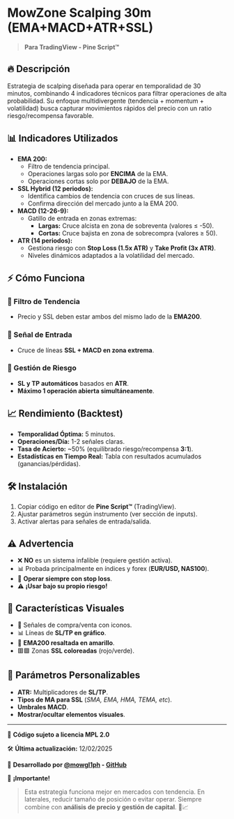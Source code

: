 # MowZone Scalping 30m (EMA+MACD+ATR+SSL)

> **Para TradingView - Pine Script™**

## 🔥 Descripción
Estrategia de scalping diseñada para operar en temporalidad de 30 minutos, combinando 4 indicadores técnicos para filtrar operaciones de alta probabilidad. Su enfoque multidivergente (tendencia + momentum + volatilidad) busca capturar movimientos rápidos del precio con un ratio riesgo/recompensa favorable.

## 📊 Indicadores Utilizados
- **EMA 200:**
  - Filtro de tendencia principal.
  - Operaciones largas solo por **ENCIMA** de la EMA.
  - Operaciones cortas solo por **DEBAJO** de la EMA.
- **SSL Hybrid (12 periodos):**
  - Identifica cambios de tendencia con cruces de sus líneas.
  - Confirma dirección del mercado junto a la EMA 200.
- **MACD (12-26-9):**
  - Gatillo de entrada en zonas extremas:
    - **Largas:** Cruce alcista en zona de sobreventa (valores ≤ -50).
    - **Cortas:** Cruce bajista en zona de sobrecompra (valores ≥ 50).
- **ATR (14 periodos):**
  - Gestiona riesgo con **Stop Loss (1.5x ATR)** y **Take Profit (3x ATR)**.
  - Niveles dinámicos adaptados a la volatilidad del mercado.

## ⚡ Cómo Funciona
### 🔹 Filtro de Tendencia
- Precio y SSL deben estar ambos del mismo lado de la **EMA200**.

### 🔹 Señal de Entrada
- Cruce de líneas **SSL + MACD en zona extrema**.

### 🔹 Gestión de Riesgo
- **SL y TP automáticos** basados en **ATR**.
- **Máximo 1 operación abierta simultáneamente**.

## 📈 Rendimiento (Backtest)
- **Temporalidad Óptima:** 5 minutos.
- **Operaciones/Día:** 1-2 señales claras.
- **Tasa de Acierto:** ~50% (equilibrado riesgo/recompensa **3:1**).
- **Estadísticas en Tiempo Real:** Tabla con resultados acumulados (ganancias/pérdidas).

## 🛠 Instalación
1. Copiar código en editor de **Pine Script™** (TradingView).
2. Ajustar parámetros según instrumento (ver sección de inputs).
3. Activar alertas para señales de entrada/salida.

## ⚠️ Advertencia
- ❌ **NO** es un sistema infalible (requiere gestión activa).
- 📊 Probada principalmente en índices y forex (**EUR/USD, NAS100**).
- 🛑 **Operar siempre con stop loss**.
- ⚠️ **¡Usar bajo su propio riesgo!**

## 📌 Características Visuales
- 📍 Señales de compra/venta con iconos.
- 📊 Líneas de **SL/TP en gráfico**.
- 🔆 **EMA200 resaltada en amarillo**.
- 🟥🟩 Zonas **SSL coloreadas** (rojo/verde).

## 🔧 Parámetros Personalizables
- **ATR:** Multiplicadores de **SL/TP**.
- **Tipos de MA para SSL** (*SMA, EMA, HMA, TEMA, etc*).
- **Umbrales MACD**.
- **Mostrar/ocultar elementos visuales**.

---

📜 **Código sujeto a licencia MPL 2.0**

🛠 **Última actualización:** 12/02/2025

🚀 **Desarrollado por [@mowgl1ph](https://tradingview.com/u/jelvys_triana) - [GitHub](https://github.com/mowgliph)**

🌟 **¡Importante!**
> Esta estrategia funciona mejor en mercados con tendencia. En laterales, reducir tamaño de posición o evitar operar.
> Siempre combine con **análisis de precio y gestión de capital**. 🚀📈
